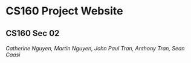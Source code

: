 # CS160 Project Website
## CS160 Sec 02
###### Catherine Nguyen, Martin Nguyen, John Paul Tran, Anthony Tran, Sean Caasi
